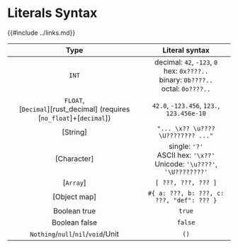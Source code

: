 Literals Syntax
===============

{{#include ../links.md}}

|                                    Type                                    |                                       Literal syntax                                        |
| :------------------------------------------------------------------------: | :-----------------------------------------------------------------------------------------: |
|                                   `INT`                                    | decimal: `42`, `-123`, `0`<br/>hex: `0x????..`<br/>binary: `0b????..`<br/>octal: `0o????..` |
| `FLOAT`,<br/>[`Decimal`][rust_decimal] (requires [`no_float`]+[`decimal`]) |                          `42.0`, `-123.456`, `123.`, `123.456e-10`                          |
|                                  [String]                                  |                             `"... \x?? \u???? \U???????? ..."`                              |
|                                [Character]                                 |        single: `'?'`<br/>ASCII hex: `'\x??'`<br/>Unicode: `'\u????'`, `'\U????????'`        |
|                                 [`Array`]                                  |                                     `[ ???, ???, ??? ]`                                     |
|                                [Object map]                                |                          `#{ a: ???, b: ???, c: ???, "def": ??? }`                          |
|                                Boolean true                                |                                           `true`                                            |
|                               Boolean false                                |                                           `false`                                           |
|                     `Nothing`/`null`/`nil`/`void`/Unit                     |                                            `()`                                             |
